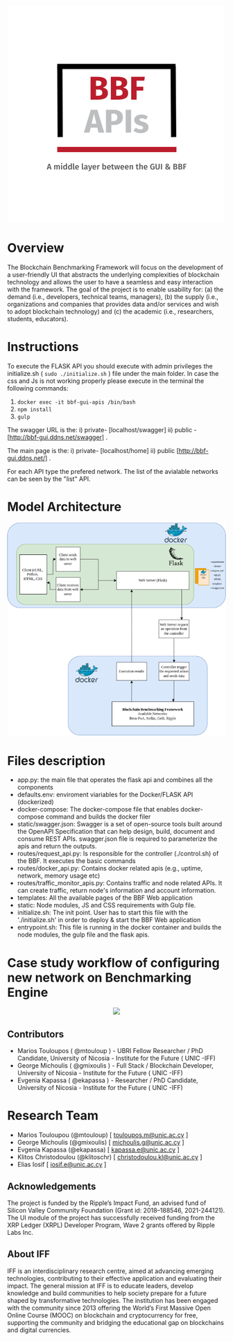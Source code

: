 <p align="center"><img src="https://github.com/UNIC-IFF/BBF-FLASK-API/blob/main/figs/bbf_api_logo.png" /></p>


# Overview
The Blockchain Benchmarking Framework will focus on the development of a user-friendly UI that abstracts the underlying complexities of blockchain technology and allows the user to have a seamless and easy interaction with the framework. The goal of the project is to enable usability for: (a) the demand (i.e., developers, technical teams, managers), (b) the supply (i.e., organizations and companies that provides data and/or services and wish to adopt blockchain technology) and (c) the academic (i.e., researchers, students, educators).

# Instructions

To execute the FLASK API you should execute with admin privileges the initialize.sh ( `sudo ./initialize.sh` ) file under the main folder. 
In case the css and Js is not working properly please execute in the terminal the following commands:
 1. `docker exec -it bbf-gui-apis /bin/bash`
 2. `npm install`
 3. `gulp`

The swagger URL is the: i) private- [localhost/swagger] ii) public - [http://bbf-gui.ddns.net/swagger] .

The main page is the:   i) private- [localhost/home] ii) public  [http://bbf-gui.ddns.net/] .

For each API type the prefered network. The list of the avialable networks can be seen by the "list" API.

# Model Architecture

<p align="center"><img src="https://github.com/UNIC-IFF/BBF-FLASK-API/blob/main/figs/architecture.png" /></p>

# Files description
- app.py: the main file that operates the flask api and combines all the components
- defaults.env: enviroment viariables for the Docker/FLASK API (dockerized) 
- docker-compose: The docker-compose file that enables docker-compose command and builds the docker filer
- static/swagger.json: Swagger is a set of open-source tools built around the OpenAPI Specification that can help design, build, document and consume REST APIs. swagger.json file is required to parameterize the apis and return the outputs.
- routes/request_api.py: Is responsible for the controller (./control.sh) of the BBF. It executes the basic commands
- routes/docker_api.py: Contains docker related apis (e.g., uptime, network, memory usage etc)
- routes/traffic_monitor_apis.py: Contains traffic and node related APIs. It can create traffic, return node's information and account information.
- templates: All the available pages of the BBF Web application
- static: Node modules, JS and CSS requirements with Gulp file.
- initialize.sh: The init point. User has to start this file with the './initialize.sh' in order to deploy  & start  the BBF Web application
- entrypoint.sh: This file is running in the docker container and builds the node modules, the gulp file and the flask apis.

# Case study workflow of configuring new network on Benchmarking Engine

<p align="center"><img src="https://github.com/UNIC-IFF/BBF-FLASK-API/blob/main/figs/WorkFlow.png" /></p>

## Contributors
- Marios Touloupos ( @mtouloup ) - UBRI Fellow Researcher / PhD Candidate, University of Nicosia - Institute for the Future ( UNIC -IFF)
- George Michoulis ( @gmixoulis ) - Full Stack / Blockchain Developer, University of Nicosia - Institute for the Future ( UNIC -IFF)
- Evgenia Kapassa ( @ekapassa ) - Researcher / PhD Candidate, University of Nicosia - Institute for the Future ( UNIC -IFF)

# Research Team
* Marios Touloupou (@mtouloup) [ touloupos.m@unic.ac.cy ]
* George Michoulis (@gmixoulis) [ michoulis.g@unic.ac.cy ]
* Evgenia Kapassa (@ekapassa) [ kapassa.e@unic.ac.cy ]
* Klitos Christodoulou (@klitoschr) [ christodoulou.kl@unic.ac.cy ]
* Elias Iosif [ iosif.e@unic.ac.cy ]

## Acknowledgements
The project is funded by the Ripple’s Impact Fund, an advised fund of Silicon Valley Community Foundation (Grant id: 2018–188546, 2021-244121). The UI module of the project has successfully received funding from the XRP Ledger (XRPL) Developer Program, Wave 2 grants offered by Ripple Labs Inc.


## About IFF

IFF is an interdisciplinary research centre, aimed at advancing emerging technologies, contributing to their effective application and evaluating their impact. The general mission at IFF is to educate leaders, develop knowledge and build communities to help society prepare for a future shaped by transformative technologies. The institution has been engaged with the community since 2013 offering the World’s First Massive Open Online Course (MOOC) on blockchain and cryptocurrency for free, supporting the community and bridging the educational gap on blockchains and digital currencies.
